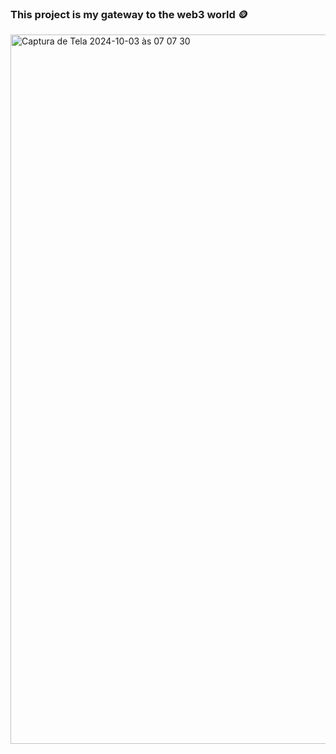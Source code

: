 ### This project is my gateway to the web3 world 🪙

<img width="1135" alt="Captura de Tela 2024-10-03 às 07 07 30" src="https://github.com/user-attachments/assets/50bd8a4d-909b-4724-850c-a208bc04cc0b">

